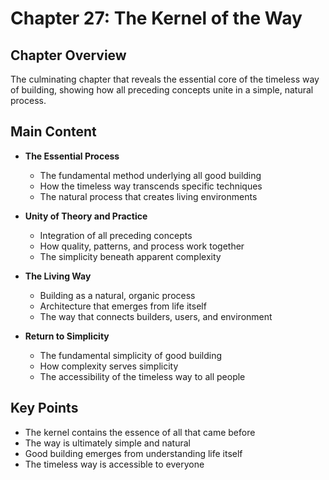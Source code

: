 # Chapter 27: The Kernel of the Way

## Chapter Overview
The culminating chapter that reveals the essential core of the timeless way of building, showing how all preceding concepts unite in a simple, natural process.

## Main Content
- **The Essential Process**
  - The fundamental method underlying all good building
  - How the timeless way transcends specific techniques
  - The natural process that creates living environments

- **Unity of Theory and Practice**
  - Integration of all preceding concepts
  - How quality, patterns, and process work together
  - The simplicity beneath apparent complexity

- **The Living Way**
  - Building as a natural, organic process
  - Architecture that emerges from life itself
  - The way that connects builders, users, and environment

- **Return to Simplicity**
  - The fundamental simplicity of good building
  - How complexity serves simplicity
  - The accessibility of the timeless way to all people

## Key Points
- The kernel contains the essence of all that came before
- The way is ultimately simple and natural
- Good building emerges from understanding life itself
- The timeless way is accessible to everyone